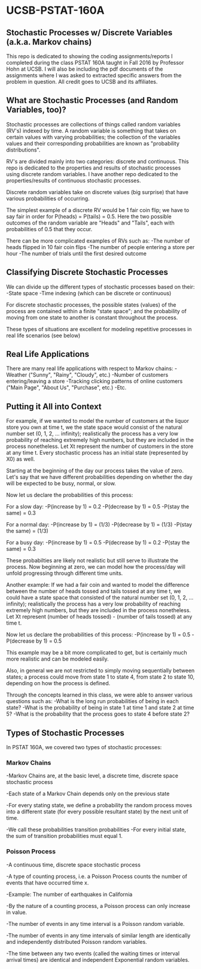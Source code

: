 # UCSB-PSTAT-160A
## Stochastic Processes w/ Discrete Variables (a.k.a. Markov chains)
This repo is dedicated to showing the coding assignments/reports I completed during the class PSTAT 160A taught in Fall 2016 by Professor Hohn at UCSB.
I will also be including the pdf documents of the assignments where I was asked to extracted specific answers from the problem in question.
All credit goes to UCSB and its affiliates.

## What are Stochastic Processes (and Random Variables, too)?

Stochastic processes are collections of things called random variables (RV's) indexed by time.
A random variable is something that takes on certain values with varying probabilities;
the collection of the variables values and their corresponding probabilities are known as "probability distributions". 

RV's are divided mainly into two categories: discrete and continuous. This repo is dedicated to the properties and results of stochastic processes using discrete random variables. I have another repo dedicated to the properties/results of continuous stochastic processes.

Discrete random variables take on discrete values (big surprise) that have various probabilities of occurring. 

The simplest example of a discrete RV would be 1 fair coin flip; we have to say fair in order for P(heads) = P(tails) = 0.5. Here the two possible outcomes of the random variable are "Heads" and "Tails", each with probabilities of 0.5 that they occur.

There can be more complicated examples of RVs such as:
-The number of heads flipped in 10 fair coin flips
-The number of people entering a store per hour
-The number of trials until the first desired outcome

## Classifying Discrete Stochastic Processes
We can divide up the different types of stochastic processes based on their:
-State space
-Time indexing (which can be discrete or continuous)

For discrete stochastic processes, the possible states (values) of the process are contained within  a finite "state space"; and the probability of moving from one state to another is constant throughout the process. 

These types of situations are excellent for modeling repetitive processes in real life scenarios (see below)

## Real Life Applications
There are many real life applications with respect to Markov chains:
-Weather ("Sunny", "Rainy", "Cloudy", etc.)
-Number of customers entering/leaving a store
-Tracking clicking patterns of online customers ("Main Page", "About Us", "Purchase", etc.)
-Etc. 

## Putting it All into Context

For example, if we wanted to model the number of customers at the liquor store you own at time t, we the state space would consist of the natural number set (0, 1, 2, ... infinity); realistically the process has a very low probability of reaching extremely high numbers, but they are included in the process nonetheless. Let Xt represent the number of customers in the store at any time t. 
Every stochastic process has an initial state (represented by X0) as well.  

Starting at the beginning of the day our process takes the value of zero. Let's say that we have different probabilities depending on whether the day will be expected to be busy, normal, or slow. 

Now let us declare the probabilities of this process: 

For a slow day:
-P(increase by 1) = 0.2
-P(decrease by 1) = 0.5
-P(stay the same) = 0.3

For a normal day:
-P(increase by 1) = (1/3)
-P(decrease by 1) = (1/3)
-P(stay the same) = (1/3)

For a busy day:
-P(increase by 1) = 0.5
-P(decrease by 1) = 0.2
-P(stay the same) = 0.3

These probabilties are likely not realistic but still serve to illustrate the process. Now beginning at zero, we can model how the process/day will unfold progressing through different time units. 

Another example: If we had a fair coin and wanted to model the difference between the number of heads tossed and tails tossed at any time t, we could have a state space that consisted of the natural number set (0, 1, 2, ... infinity); realistically the process has a very low probability of reaching extremely high numbers, but they are included in the process nonetheless. Let Xt represent (number of heads tossed) - (number of tails tossed) at any time t. 

Now let us declare the probabilities of this process: 
-P(increase by 1) = 0.5
-P(decrease by 1) = 0.5

This example may be a bit more complicated to get, but is certainly much more realistic and can be modeled easily. 

Also, in general we are not restricted to simply moving sequentially between states; a process could move from state 1 to state 4, from state 2 to state 10, depending on how the process is defined.  

Through the concepts learned in this class, we were able to answer various questions such as:
-What is the long run probabilities of being in each state?
-What is the probability of being in state 1 at time 1 and state 2 at time 5?
-What is the probability that the process goes to state 4 before state 2?

## Types of Stochastic Processes
In PSTAT 160A, we covered two types of stochastic processes:

### Markov Chains

-Markov Chains are, at the basic level, a discrete time, discrete space stochastic process

-Each state of a Markov Chain depends only on the previous state

-For every stating state, we define a probability the random process moves into a different state (for every possible resultant state) by the next unit of time.

-We call these probabilities transition probabilities
-For every initial state, the sum of transition probabilities must equal 1.

### Poisson Process

-A continuous time, discrete space stochastic process

-A type of counting process, i.e. a Poisson Process counts the number of events that have occurred time x.

-Example: The number of earthquakes in California

-By the nature of a counting process, a Poisson process can only increase in value.

-The number of events in any time interval is a Poisson random variable.

-The number of events in any time intervals of similar length are identically and independently distributed Poisson random variables.

-The time between any two events (called the waiting times or interval arrival times) are identical and independent Exponential random variables.